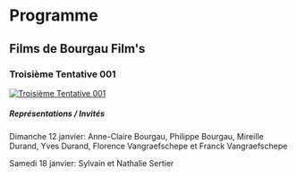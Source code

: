 # Programme

## Films de Bourgau Film's

### Troisième Tentative 001

[![Troisième Tentative 001](Troisièmetentative001.png)](https://www.youtube.com/watch?v=4NtmfqOH3K8)

##### Représentations / Invités

Dimanche 12 janvier: Anne-Claire Bourgau, Philippe Bourgau, Mireille Durand, Yves Durand, Florence Vangraefschepe et Franck Vangraefschepe

Samedi 18 janvier: Sylvain et Nathalie Sertier

